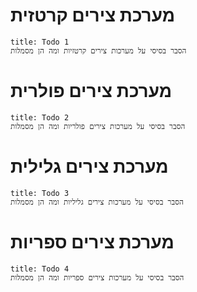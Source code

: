 # מערכת צירים קרטזית
```ad-todo
title: Todo 1
הסבר בסיסי על מערכות צירים קרטזיות ומה הן מסמלות 

```

# מערכת צירים פולרית
```ad-todo
title: Todo 2
הסבר בסיסי על מערכות צירים פולריות ומה הן מסמלות 

```

# מערכת צירים גלילית
```ad-todo
title: Todo 3
הסבר בסיסי על מערכות צירים גליליות ומה הן מסמלות 

```

# מערכת צירים ספריות
```ad-todo
title: Todo 4
הסבר בסיסי על מערכות צירים ספריות ומה הן מסמלות 

```
